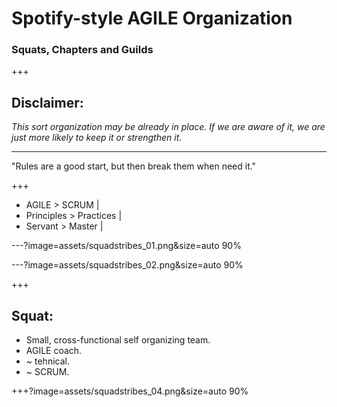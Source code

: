 # Spotify-style AGILE Organization
### Squats, Chapters and Guilds

+++
## Disclaimer:

*This sort organization may be already in place.
If we are aware of it, we are just more likely to keep it or strengthen it.*

---
"Rules are a good start, but then break them when need it."

+++
- AGILE > SCRUM |
- Principles > Practices |
- Servant > Master |


---?image=assets/squadstribes_01.png&size=auto 90%
<!-- .slide: data-background-transition="none" -->
---?image=assets/squadstribes_02.png&size=auto 90%
<!-- .slide: data-background-transition="none" -->


+++
## Squat:
- Small, cross-functional self organizing team.
- AGILE coach.
- ~ tehnical.
- ~ SCRUM.

+++?image=assets/squadstribes_04.png&size=auto 90%
